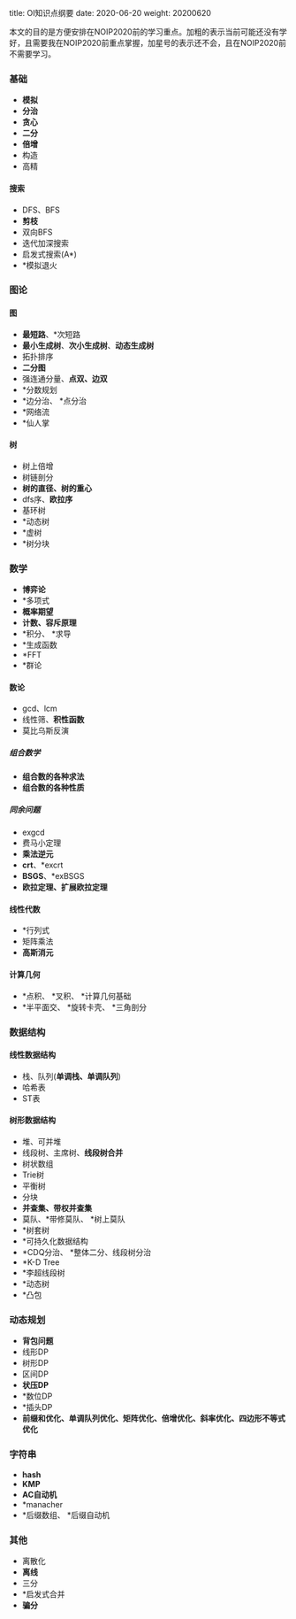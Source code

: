title: OI知识点纲要
date: 2020-06-20
weight: 20200620
<!--more-->
本文的目的是方便安排在NOIP2020前的学习重点。加粗的表示当前可能还没有学好，且需要我在NOIP2020前重点掌握，加星号的表示还不会，且在NOIP2020前不需要学习。
### 基础
- **模拟**
- **分治**
- **贪心**
- **二分**
- **倍增**
- 构造
- 高精
#### 搜索
- DFS、BFS
- **剪枝**
- 双向BFS
- 迭代加深搜索
- 启发式搜索(A*)
- *模拟退火

### 图论
#### 图
- **最短路**、*次短路
- **最小生成树**、**次小生成树**、**动态生成树**
- 拓扑排序
- **二分图**
- 强连通分量、**点双、边双**
- *分数规划
- *边分治、 *点分治
- *网络流
- *仙人掌
#### 树
- 树上倍增
- 树链剖分
- **树的直径、树的重心**
- dfs序、**欧拉序**
- 基环树
- *动态树
- *虚树
- *树分块

### 数学
- **博弈论**
- *多项式
- **概率期望**
- **计数、容斥原理**
- *积分、 *求导
- *生成函数
- *FFT
- *群论
#### 数论
- gcd、lcm
- 线性筛、**积性函数**
- 莫比乌斯反演
##### 组合数学
- **组合数的各种求法**
- **组合数的各种性质**
##### 同余问题
- exgcd
- 费马小定理
- **乘法逆元**
- **crt**、*excrt
- **BSGS**、*exBSGS
- **欧拉定理、扩展欧拉定理**
#### 线性代数
- *行列式
- 矩阵乘法
- **高斯消元**
#### 计算几何
- *点积、 *叉积、 *计算几何基础
- *半平面交、 *旋转卡壳、 *三角剖分

### 数据结构
#### 线性数据结构
- 栈、队列(**单调栈、单调队列**)
- 哈希表
- ST表
#### 树形数据结构
- 堆、可并堆
- 线段树、主席树、**线段树合并**
- 树状数组
- Trie树
- 平衡树
- 分块
- **并查集、带权并查集**
- 莫队、*带修莫队、 *树上莫队
- *树套树
- *可持久化数据结构
- *CDQ分治、 *整体二分、线段树分治
- *K-D Tree
- *李超线段树
- *动态树
- *凸包

### 动态规划
- **背包问题**
- 线形DP
- 树形DP
- 区间DP
- **状压DP**
- *数位DP
- *插头DP
- **前缀和优化、单调队列优化、矩阵优化、倍增优化、斜率优化、四边形不等式优化**

### 字符串
- **hash**
- **KMP**
- **AC自动机**
- *manacher
- *后缀数组、 *后缀自动机

### 其他
- 离散化
- **离线**
- 三分
- *启发式合并
- **骗分**